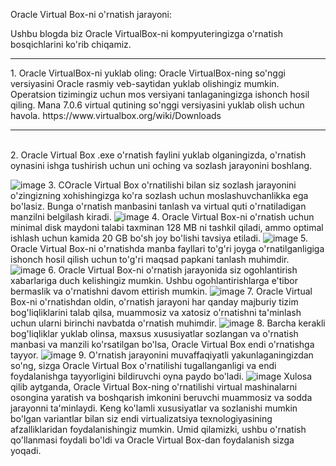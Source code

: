 Oracle Virtual Box-ni o'rnatish jarayoni:

Ushbu blogda biz Oracle VirtualBox-ni kompyuteringizga o'rnatish bosqichlarini ko'rib chiqamiz.
<hr>
1. Oracle VirtualBox-ni yuklab oling: Oracle VirtualBox-ning so'nggi versiyasini Oracle rasmiy veb-saytidan yuklab olishingiz mumkin. Operatsion tizimingiz uchun mos versiyani tanlaganingizga ishonch hosil qiling. Mana 7.0.6 virtual qutining so'nggi versiyasini yuklab olish uchun havola. https://www.virtualbox.org/wiki/Downloads
<hr><br>
2. Oracle Virtual Box .exe o'rnatish faylini yuklab olganingizda, o'rnatish oynasini ishga tushirish uchun uni oching va sozlash jarayonini boshlang.

![image](https://github.com/Asadbek-Nurmamatov/Linux-System-Administrator/assets/144318530/09a888cb-1de6-4eaa-a67a-2c18e9af01cf)
3. COracle Virtual Box o'rnatilishi bilan siz sozlash jarayonini o'zingizning xohishingizga ko'ra sozlash uchun moslashuvchanlikka ega bo'lasiz. Bunga o'rnatish manbasini tanlash va virtual quti o'rnatiladigan manzilni belgilash kiradi.
![image](https://github.com/Asadbek-Nurmamatov/Linux-System-Administrator/assets/144318530/736c35bf-ddc2-447f-8344-4df1ea72b006)
4. Oracle Virtual Box-ni o'rnatish uchun minimal disk maydoni talabi taxminan 128 MB ni tashkil qiladi, ammo optimal ishlash uchun kamida 20 GB bo'sh joy bo'lishi tavsiya etiladi.
![image](https://github.com/Asadbek-Nurmamatov/Linux-System-Administrator/assets/144318530/6567f6de-6efa-40dd-8d45-82499660f0b4)
5. Oracle Virtual Box-ni o'rnatishda manba fayllari to'g'ri joyga o'rnatilganligiga ishonch hosil qilish uchun to'g'ri maqsad papkani tanlash muhimdir.
![image](https://github.com/Asadbek-Nurmamatov/Linux-System-Administrator/assets/144318530/4126f590-4868-43fc-8804-3a1a79ba3184)
6. Oracle Virtual Box-ni o'rnatish jarayonida siz ogohlantirish xabarlariga duch kelishingiz mumkin. Ushbu ogohlantirishlarga e'tibor bermaslik va o'rnatishni davom ettirish mumkin.
![image](https://github.com/Asadbek-Nurmamatov/Linux-System-Administrator/assets/144318530/11a2ad7e-b908-413b-a67f-18fe78dbc73d)
7. Oracle Virtual Box-ni o'rnatishdan oldin, o'rnatish jarayoni har qanday majburiy tizim bog'liqliklarini talab qilsa, muammosiz va xatosiz o'rnatishni ta'minlash uchun ularni birinchi navbatda o'rnatish muhimdir.
![image](https://github.com/Asadbek-Nurmamatov/Linux-System-Administrator/assets/144318530/a558e264-423d-416a-b336-6475dee08684)
8. Barcha kerakli bog'liqliklar yuklab olinsa, maxsus xususiyatlar sozlangan va o'rnatish manbasi va manzili ko'rsatilgan bo'lsa, Oracle Virtual Box endi o'rnatishga tayyor.
![image](https://github.com/Asadbek-Nurmamatov/Linux-System-Administrator/assets/144318530/a6224f6e-0ad4-45fb-ae12-9ec8bc7b1a09)
9. O'rnatish jarayonini muvaffaqiyatli yakunlaganingizdan so'ng, sizga Oracle Virtual Box o'rnatilishi tugallanganligi va endi foydalanishga tayyorligini bildiruvchi oyna paydo bo'ladi.
![image](https://github.com/Asadbek-Nurmamatov/Linux-System-Administrator/assets/144318530/f3bf9afc-a269-4e50-ae97-4d6ca2140d5e)
Xulosa qilib aytganda, Oracle Virtual Box-ning o'rnatilishi virtual mashinalarni osongina yaratish va boshqarish imkonini beruvchi muammosiz va sodda jarayonni ta'minlaydi. Keng ko'lamli xususiyatlar va sozlanishi mumkin bo'lgan variantlar bilan siz endi virtualizatsiya texnologiyasining afzalliklaridan foydalanishingiz mumkin. Umid qilamizki, ushbu o'rnatish qo'llanmasi foydali bo'ldi va Oracle Virtual Box-dan foydalanish sizga yoqadi.
